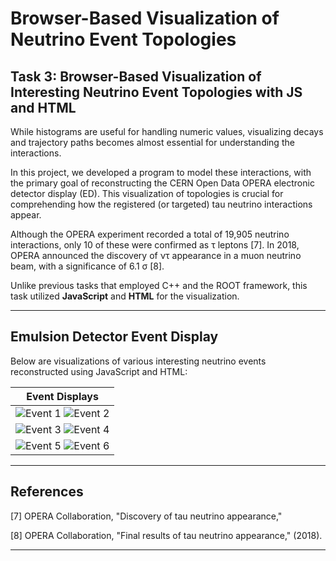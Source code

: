 # Browser-Based Visualization of Neutrino Event Topologies

## Task 3: Browser-Based Visualization of Interesting Neutrino Event Topologies with JS and HTML

While histograms are useful for handling numeric values, visualizing decays and trajectory paths becomes almost essential for understanding the interactions. 

In this project, we developed a program to model these interactions, with the primary goal of reconstructing the CERN Open Data OPERA electronic detector display (ED). This visualization of topologies is crucial for comprehending how the registered (or targeted) tau neutrino interactions appear.

Although the OPERA experiment recorded a total of 19,905 neutrino interactions, only 10 of these were confirmed as τ leptons [7]. In 2018, OPERA announced the discovery of ντ appearance in a muon neutrino beam, with a significance of 6.1 σ [8].

Unlike previous tasks that employed C++ and the ROOT framework, this task utilized **JavaScript** and **HTML** for the visualization.

---

## Emulsion Detector Event Display

Below are visualizations of various interesting neutrino events reconstructed using JavaScript and HTML:

| Event Displays |
| :---: |
| ![Event 1](https://drive.google.com/file/d/19RsYXHeST2GJcXo8WPgoyeTznkPUKgWV/view?usp=sharing) ![Event 2](path_to_image2) |
| ![Event 3](path_to_image3) ![Event 4](path_to_image4) |
| ![Event 5](path_to_image5) ![Event 6](path_to_image6) |

---

## References

[7] OPERA Collaboration, "Discovery of tau neutrino appearance," 

[8] OPERA Collaboration, "Final results of tau neutrino appearance," (2018).

---
